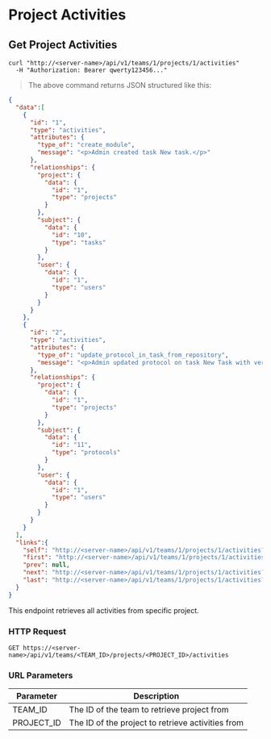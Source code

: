 # Project Activities

## Get Project Activities

```shell
curl "http://<server-name>/api/v1/teams/1/projects/1/activities"
  -H "Authorization: Bearer qwerty123456..."
```

> The above command returns JSON structured like this:

```json
{
  "data":[
    {
      "id": "1",
      "type": "activities",
      "attributes": {
        "type_of": "create_module",
        "message": "<p>Admin created task New task.</p>"
      },
      "relationships": {
        "project": {
          "data": {
            "id": "1",
            "type": "projects"
          }
        },
        "subject": {
          "data": {
            "id": "10",
            "type": "tasks"
          }
        },
        "user": {
          "data": {
            "id": "1",
            "type": "users"
          }
        }
      }
    },
    {
      "id": "2",
      "type": "activities",
      "attributes": {
        "type_of": "update_protocol_in_task_from_repository",
        "message": "<p>Admin updated protocol on task New Task with version from Protocol repository Main Repository.</p>"
      },
      "relationships": {
        "project": {
          "data": {
            "id": "1",
            "type": "projects"
          }
        },
        "subject": {
          "data": {
            "id": "11",
            "type": "protocols"
          }
        },
        "user": {
          "data": {
            "id": "1",
            "type": "users"
          }
        }
      }
    }
  ],
  "links":{
    "self": "http://<server-name>/api/v1/teams/1/projects/1/activities?page%5Bnumber%5D=1&page%5Bsize%5D=10",
    "first": "http://<server-name>/api/v1/teams/1/projects/1/activities?page%5Bnumber%5D=1&page%5Bsize%5D=10",
    "prev": null,
    "next": "http://<server-name>/api/v1/teams/1/projects/1/activities?page%5Bnumber%5D=2&page%5Bsize%5D=10",
    "last": "http://<server-name>/api/v1/teams/1/projects/1/activities?page%5Bnumber%5D=8&page%5Bsize%5D=10"
  }
}
```

This endpoint retrieves all activities from specific project.

### HTTP Request

`GET https://<server-name>/api/v1/teams/<TEAM_ID>/projects/<PROJECT_ID>/activities`

### URL Parameters

Parameter | Description
--------- | -----------
TEAM_ID | The ID of the team to retrieve project from
PROJECT_ID | The ID of the project to retrieve activities from
